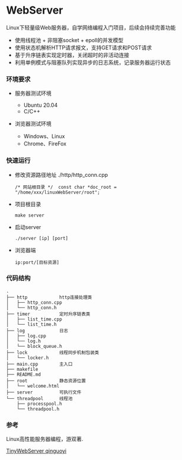 # WebServer

Linux下轻量级Web服务器，自学网络编程入门项目，后续会持续完善功能
* 使用线程池 + 非阻塞socket + epoll的并发模型
* 使用状态机解析HTTP请求报文，支持GET请求和POST请求
* 基于升序链表实现定时器，关闭超时的非活动连接
* 利用单例模式与阻塞队列实现异步的日志系统，记录服务器运行状态


### 环境要求

* 服务器测试环境
   * Ubuntu 20.04
   * C/C++
  
* 浏览器测试环境
	* Windows、Linux
	* Chrome、FireFox

### 快速运行

* 修改资源路径地址      ./http/http_conn.cpp
  
  ``` 
  /* 网站根目录 */  const char *doc_root = "/home/xxx/linuxWebServer/root";
  ```
  
 * 项目根目录
 
    ``` 
    make server
    ```
 * 启动server
 
    ``` 
    ./server [ip] [port]
    ```
 * 浏览器端
 
   ```
   ip:port/[目标资源]
   ```


### 代码结构

    .
    ├── http            http连接处理类
    │   ├── http_conn.cpp
    │   └── http_conn.h
    ├── timer           定时升序链表类
    │   ├── list_time.cpp
    │   └── list_time.h
    ├── log             日志
    │   ├── log.cpp
    │   └── log.h
    │   └── block_queue.h
    ├── lock            线程同步机制包装类
    │   └── locker.h
    ├── main.cpp        主入口
    ├── makefile
    ├── README.md
    ├── root            静态资源位置
    │   └── welcome.html
    ├── server          可执行文件
    └── threadpool      线程池
        ├── processpool.h
        └── threadpool.h


### 参考

Linux高性能服务器编程，游双著.

[TinyWebServer  qinguoyi]([链接地址](https://github.com/qinguoyi/TinyWebServer#%E6%A6%82%E8%BF%B0)) 
